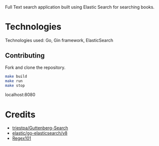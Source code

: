 Full Text search application built using Elastic Search for searching books.

# Technologies
Technologies used: Go, Gin framework, ElasticSearch

## Contributing
Fork and clone the repository.

```bash
make build
make run
make stop
```

localhost:8080

# Credits
* [triestpa/Guttenberg-Search](https://github.com/triestpa/Guttenberg-Search/)
* [elastic/go-elasticsearch/v8](https://pkg.go.dev/github.com/elastic/go-elasticsearch/v8)
* [Regex101](https://regex101.com/)
